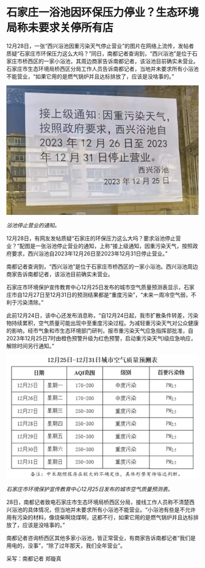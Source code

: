 # 石家庄一浴池因环保压力停业？生态环境局称未要求关停所有店

12月28日，一张“西兴浴池因重污染天气停止营业”的图片在网络上流传，发帖者质疑“石家庄市环保压力这么大吗？”同日，南都记者查询到，“西兴浴池”是位于石家庄市桥西区的一家小浴池，其周边商家告诉南都记者，该浴池目前确实未营业。石家庄市生态环境局桥西区分局工作人员告诉南都记者，当地并未要求所有小浴池不能营业，“如果它用的是燃气锅炉并且达标排放了，应该是没啥事的。”

![0dd3dab78d0feb29483b62997f75d3b3.jpg](./石家庄一浴池因环保压力停业生态环境局称未要求关停所有店/0dd3dab78d0feb29483b62997f75d3b3.jpg)

_浴池停止营业的通知。_

12月28日，有网友发帖质疑“石家庄的环保压力这么大吗？要求浴池停止营业？”配图是一张浴池停止营业的通知，上称“接上级通知，因重污染天气，按照政府要求，西兴浴池自2023年12月26日至2023年12月31日停止营业。”

南都记者查询到，“西兴浴池”是位于石家庄市桥西区的一家小浴池。西兴浴池周边商家告诉南都记者，该浴池目前确实未营业。

石家庄市环境保护宣传教育中心12月25日发布的城市空气质量预测表显示，石家庄市自12月27日至12月31日的预测结果都是“重度污染”，“未来一周冷空气弱，不利于污染清除。”

此前12月24日，该中心还发布消息称，“自12月24日起，我市扩散条件转差，污染物持续累积，空气质量可能出现中至重度污染过程。为减轻重污染天气对公众健康的影响，经市气象和市生态环境部门研判，报市重污染天气应急指挥部批准，自2023年12月25日7时由橙色预警升级为红色预警，启动重污染天气Ⅰ级应急响应，解除时间另行通知。”

![a5f542351fdce28d03556c8b8c1b34f0.jpg](./石家庄一浴池因环保压力停业生态环境局称未要求关停所有店/a5f542351fdce28d03556c8b8c1b34f0.jpg)

_石家庄市环境保护宣传教育中心12月25日发布的城市空气质量预测表。_

28日，南都记者致电石家庄市生态环境局桥西区分局，接线工作人员称不清楚西兴浴池的具体情况，但当地并未要求所有小浴池不能营业。“小浴池有些是不允许用有污染的材料，像烧柴啊烧煤啊，这都不行，如果它用的是燃气锅炉并且达标排放了，应该是没啥事的。”

南都记者咨询桥西区其他多家小浴池，皆正常营业，有商家告诉南都记者“我们是用电的，没事”，“除了过年那天，我们全年营业”。

采写：南都记者 郑璇真

